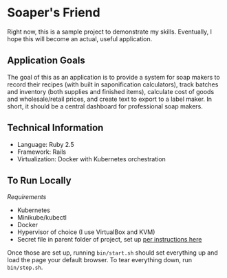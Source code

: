 # Soaper's Friend

Right now, this is a sample project to demonstrate my skills. Eventually, I hope this will become an actual, useful application.

## Application Goals

The goal of this as an application is to provide a system for soap makers to record their recipes (with built in saponification calculators), track batches and inventory (both supplies and finished items), calculate cost of goods and wholesale/retail prices, and create text to export to a label maker. In short, it should be a central dashboard for professional soap makers.

## Technical Information

* Language: Ruby 2.5
* Framework: Rails
* Virtualization: Docker with Kubernetes orchestration

## To Run Locally

*Requirements*

* Kubernetes
* Minikube/kubectl
* Docker
* Hypervisor of choice (I use VirtualBox and KVM)
* Secret file in parent folder of project, set up [per instructions here](https://www.engineyard.com/blog/kubernetes-tutorial-running-a-rails-app-in-kubernetes)

Once those are set up, running `bin/start.sh` should set everything up and load the page your default browser. To tear everything down, run `bin/stop.sh`.
